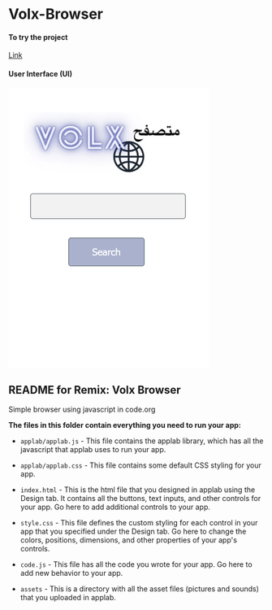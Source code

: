 # Volx-Browser
#### To try the project
[Link](https://studio.code.org/projects/applab/1aTFF0Qfye0c6gc11EfFEPaSAZ8drs0IF7yFXAJjf3o)

#### User Interface (UI)
![UI](Interface.png)

## README for Remix: Volx Browser
Simple browser using javascript in code.org


**The files in this folder contain everything you need to run your app:**

* `applab/applab.js` - This file contains the applab library, which has all the
  javascript that applab uses to run your app.

* `applab/applab.css` - This file contains some default CSS styling for your app.

* `index.html` - This is the html file that you designed in applab using the
  Design tab. It contains all the buttons, text inputs, and other controls for
  your app. Go here to add additional controls to your app.

* `style.css` - This file defines the custom styling for each control in your
  app that you specified under the Design tab. Go here to change the colors,
  positions, dimensions, and other properties of your app's controls.

* `code.js` - This file has all the code you wrote for your app. Go here to add
  new behavior to your app.

* `assets` - This is a directory with all the asset files (pictures and sounds)
  that you uploaded in applab.
